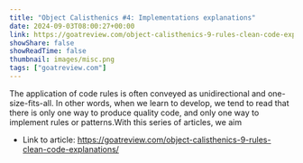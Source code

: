 ```yaml
---
title: "Object Calisthenics #4: Implementations explanations"
date: 2024-09-03T08:00:27+00:00
link: https://goatreview.com/object-calisthenics-9-rules-clean-code-explanations/
showShare: false
showReadTime: false
thumbnail: images/misc.png
tags: ["goatreview.com"]
---
```

The application of code rules is often conveyed as unidirectional and one-size-fits-all. In other words, when we learn to develop, we tend to read that there is only one way to produce quality code, and only one way to implement rules or patterns.With this series of articles, we aim

- Link to article: https://goatreview.com/object-calisthenics-9-rules-clean-code-explanations/